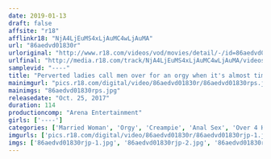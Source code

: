 ```yaml
---
date: 2019-01-13
draft: false
affsite: "r18"
afflinkr18: "NjA4LjEuMS4xLjAuMC4wLjAuMA"
url: "86aedvd01830r"
urloriginal: "http://www.r18.com/videos/vod/movies/detail/-/id=86aedvd01830r"
urlfinal: "http://media.r18.com/track/NjA4LjEuMS4xLjAuMC4wLjAuMA/videos/vod/movies/detail/-/id=86aedvd01830r"
samplevid: "----"
title: "Perverted ladies call men over for an orgy when it's almost time to menstruate"
mainimgurl: "pics.r18.com/digital/video/86aedvd01830r/86aedvd01830rps.jpg"
mainimgs: "86aedvd01830rps.jpg"
releasedate: "Oct. 25, 2017"
duration: 114
productioncomp: "Arena Entertainment"
girls: ['----']
categories: ['Married Woman', 'Orgy', 'Creampie', 'Anal Sex', 'Over 4 Hours', 'Hi-Def']
imgurls: ['pics.r18.com/digital/video/86aedvd01830r/86aedvd01830rjp-1.jpg', 'pics.r18.com/digital/video/86aedvd01830r/86aedvd01830rjp-2.jpg', 'pics.r18.com/digital/video/86aedvd01830r/86aedvd01830rjp-3.jpg', 'pics.r18.com/digital/video/86aedvd01830r/86aedvd01830rjp-4.jpg', 'pics.r18.com/digital/video/86aedvd01830r/86aedvd01830rjp-5.jpg', 'pics.r18.com/digital/video/86aedvd01830r/86aedvd01830rjp-6.jpg', 'pics.r18.com/digital/video/86aedvd01830r/86aedvd01830rjp-7.jpg', 'pics.r18.com/digital/video/86aedvd01830r/86aedvd01830rjp-8.jpg', 'pics.r18.com/digital/video/86aedvd01830r/86aedvd01830rjp-9.jpg', 'pics.r18.com/digital/video/86aedvd01830r/86aedvd01830rjp-10.jpg', 'pics.r18.com/digital/video/86aedvd01830r/86aedvd01830rjp-11.jpg', 'pics.r18.com/digital/video/86aedvd01830r/86aedvd01830rjp-12.jpg', 'pics.r18.com/digital/video/86aedvd01830r/86aedvd01830rjp-13.jpg', 'pics.r18.com/digital/video/86aedvd01830r/86aedvd01830rjp-14.jpg', 'pics.r18.com/digital/video/86aedvd01830r/86aedvd01830rjp-15.jpg', 'pics.r18.com/digital/video/86aedvd01830r/86aedvd01830rjp-16.jpg', 'pics.r18.com/digital/video/86aedvd01830r/86aedvd01830rjp-17.jpg', 'pics.r18.com/digital/video/86aedvd01830r/86aedvd01830rjp-18.jpg', 'pics.r18.com/digital/video/86aedvd01830r/86aedvd01830rjp-19.jpg', 'pics.r18.com/digital/video/86aedvd01830r/86aedvd01830rjp-20.jpg']
imgs: ['86aedvd01830rjp-1.jpg', '86aedvd01830rjp-2.jpg', '86aedvd01830rjp-3.jpg', '86aedvd01830rjp-4.jpg', '86aedvd01830rjp-5.jpg', '86aedvd01830rjp-6.jpg', '86aedvd01830rjp-7.jpg', '86aedvd01830rjp-8.jpg', '86aedvd01830rjp-9.jpg', '86aedvd01830rjp-10.jpg', '86aedvd01830rjp-11.jpg', '86aedvd01830rjp-12.jpg', '86aedvd01830rjp-13.jpg', '86aedvd01830rjp-14.jpg', '86aedvd01830rjp-15.jpg', '86aedvd01830rjp-16.jpg', '86aedvd01830rjp-17.jpg', '86aedvd01830rjp-18.jpg', '86aedvd01830rjp-19.jpg', '86aedvd01830rjp-20.jpg']
---
```

